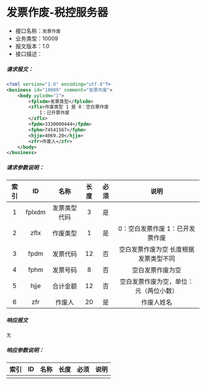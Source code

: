 # 发票作废-税控服务器

- 接口名称：`发票作废`
- 业务类型：10009
- 报文版本：1.0
- 接口描述：

##### 请求报文：

```xml
<?xml version="1.0" encoding="utf-8"?>
<business id="10009" comment="发票作废">
	<body yylxdm="1">
		<fplxdm>发票类型</fplxdm>
		<zflx>作废类型 1 是 0：空白票作废
			1：已开票作废
		</zflx>
		<fpdm>3330000444</fpdm>
		<fphm>74541567</fphm>
		<hjje>4069.20</hjje>
		<zfr>作废人</zfr>
	</body>
</business>
```

##### 请求参数说明：

|  索引  |   ID   |   名称   |  长度  |  必须  |          说明           |
| :--: | :----: | :----: | :--: | :--: | :-------------------: |
|  1   | fplxdm | 发票类型代码 |  3   |  是   |                       |
|  2   |  zflx  |  作废类型  |  1   |  是   |  0：空白发票作废   1：已开发票作废  |
|  3   |  fpdm  |  发票代码  |  12  |  否   | 空白发票作废为空   长度根据发票类型不同 |
|  4   |  fphm  |  发票号码  |  8   |  否   |       空白发票作废为空        |
|  5   |  hjje  |  合计金额  |  12  |  否   |  空白发票作废为空，单位：元（两位小数）  |
|  6   |  zfr   |  作废人   |  20  |  是   |         作废人姓名         |

##### 响应报文

```xml
无
```

##### 响应参数说明：

|  索引  |  ID  |  名称  |  长度  |  必须  |  说明  |
| :--: | :--: | :--: | :--: | :--: | :--: |
|      |      |      |      |      |      |

#####  